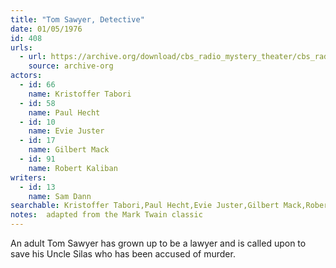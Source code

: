 ```yaml
---
title: "Tom Sawyer, Detective"
date: 01/05/1976
id: 408
urls: 
  - url: https://archive.org/download/cbs_radio_mystery_theater/cbs_radio_mystery_theater-0401-0450.zip/cbs_radio_mystery_theater-0401-0450%2Fcbsrmt_0408_tom_sawyer_detective.mp3
    source: archive-org
actors:  
  - id: 66
    name: Kristoffer Tabori  
  - id: 58
    name: Paul Hecht  
  - id: 10
    name: Evie Juster  
  - id: 17
    name: Gilbert Mack  
  - id: 91
    name: Robert Kaliban
writers:  
  - id: 13
    name: Sam Dann
searchable: Kristoffer Tabori,Paul Hecht,Evie Juster,Gilbert Mack,Robert Kaliban Sam Dann
notes:  adapted from the Mark Twain classic
---
```

An adult Tom Sawyer has grown up to be a lawyer and is called upon to save his Uncle Silas who has been accused of murder.